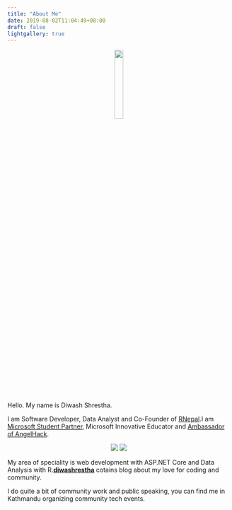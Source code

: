 ```yaml
---
title: "About Me"
date: 2019-08-02T11:04:49+08:00
draft: false
lightgallery: true
---
```


<div style="text-align:center"> <img width="20%"  src="/aboutme/about.png" /> </div>

<div style="text-align:left">

Hello. My name is Diwash Shrestha. 

I am Software Developer, Data Analyst and Co-Founder of [RNepal](https://www.facebook.com/RUGNepal/).I am [Microsoft Student Partner](https://studentambassadors.microsoft.com/), Microsoft Innovative Educator and [Ambassador of AngelHack](https://angelhack.com/ambassadors/).

<div style="text-align:center"> 
<img src="/aboutme/MSP.png" /> 
<img src="/aboutme/MIE.png" /> 
</div>

My area of speciality is web development with ASP.NET Core and Data Analysis with R.**[diwashrestha](http://diwashrestha.com.np/)** cotains blog about my love for coding and community.

I do quite a bit of community work and public speaking, you can find me in Kathmandu organizing community tech events.

</div>
